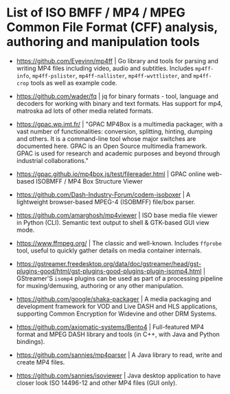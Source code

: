 # List of ISO BMFF / MP4 / MPEG Common File Format (CFF) analysis, authoring and manipulation tools

* https://github.com/Eyevinn/mp4ff | Go library and tools for parsing and writing MP4 files including video, audio and subtitles. Includes `mp4ff-info`, `mp4ff-pslister`, `mp4ff-nallister`, `mp4ff-wvttlister`, and `mp4ff-crop` tools as well as example code.

* https://github.com/wader/fq | jq for binary formats - tool, language and decoders for working with binary and text formats. Has support for mp4, matroska ad lots of other media related formats.

* https://gpac.wp.imt.fr/ | "GPAC MP4Box is a multimedia packager, with a vast number of functionalities: conversion, splitting, hinting, dumping and others. It is a command-line tool whose major switches are documented here. GPAC is an Open Source multimedia framework. GPAC is used for research and academic purposes and beyond through industrial collaborations."

* https://gpac.github.io/mp4box.js/test/filereader.html | GPAC online web-based ISOBMFF / MP4 Box Structure Viewer 

* https://github.com/Dash-Industry-Forum/codem-isoboxer | A lightweight browser-based MPEG-4 (ISOBMFF) file/box parser. 

* https://github.com/amarghosh/mp4viewer | ISO base media file viewer in Python (CLI). Semantic text output to shell & GTK-based GUI view mode.

* https://www.ffmpeg.org/ | The classic and well-known. Includes `ffprobe` tool, useful to quickly gather details on media container internals.

* https://gstreamer.freedesktop.org/data/doc/gstreamer/head/gst-plugins-good/html/gst-plugins-good-plugins-plugin-isomp4.html | GStreamer'S `isomp4` plugins can be used as part of a processing pipeline for muxing/demuxing, authoring or any other manipulation.

* https://github.com/google/shaka-packager | A media packaging and development framework for VOD and Live DASH and HLS applications, supporting Common Encryption for Widevine and other DRM Systems. 

* https://github.com/axiomatic-systems/Bento4 | Full-featured MP4 format and MPEG DASH library and tools (in C++, with Java and Python bindings).

* https://github.com/sannies/mp4parser | A Java library to read, write and create MP4 files.

* https://github.com/sannies/isoviewer | Java desktop application to have closer look ISO 14496-12 and other MP4 files (GUI only).
